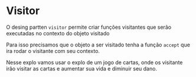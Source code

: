 # Visitor

O desing partten `visitor` permite criar funções visitantes que serão executadas no contexto do objeto visitado

Para isso precisamos que o objeto a ser visitado tenha a função `accept` que  ira rodar o visitante com seu contexto.

Nesse explo vamos usar o explo de um jogo de cartas, onde os visitante irão visitar as cartas e aumentar sua vida e diminuir seu dano.
